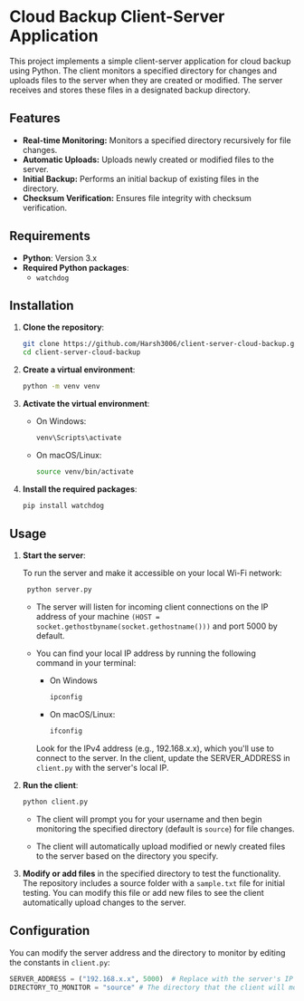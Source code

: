 # Cloud Backup Client-Server Application

This project implements a simple client-server application for cloud backup using Python. The client monitors a specified directory for changes and uploads files to the server when they are created or modified. The server receives and stores these files in a designated backup directory.

## Features

- **Real-time Monitoring:** Monitors a specified directory recursively for file changes.
- **Automatic Uploads:** Uploads newly created or modified files to the server.
- **Initial Backup:** Performs an initial backup of existing files in the directory.
- **Checksum Verification:** Ensures file integrity with checksum verification.

## Requirements

- **Python**: Version 3.x
- **Required Python packages**: 
  - `watchdog`

## Installation

1. **Clone the repository**:
     ```bash
     git clone https://github.com/Harsh3006/client-server-cloud-backup.git
     cd client-server-cloud-backup
     ```
     
2. **Create a virtual environment**:
    ```bash
    python -m venv venv
    ```

3. **Activate the virtual environment**:
    - On Windows:
        ```bash
        venv\Scripts\activate
        ```
    - On macOS/Linux:
        ```bash
        source venv/bin/activate
        ```

4. **Install the required packages**:
    ```bash
    pip install watchdog
    ```

## Usage

1. **Start the server**:

   To run the server and make it accessible on your local Wi-Fi network:
   ```bash
    python server.py
    ```
   - The server will listen for incoming client connections on the IP address of your machine `(HOST = socket.gethostbyname(socket.gethostname()))` and port 5000 by default.

   - You can find your local IP address by running the following command in your terminal:
     - On Windows

       ```bash
       ipconfig
       ```
     - On macOS/Linux:

       ```bash
       ifconfig
       ```

     Look for the IPv4 address (e.g., 192.168.x.x), which you'll use to connect to the server. In the client, update the SERVER_ADDRESS in `client.py` with the server's local IP.

2. **Run the client**:
   
    ```bash
    python client.py
    ```
   - The client will prompt you for your username and then begin monitoring the specified directory (default is `source`) for file changes.

   - The client will automatically upload modified or newly created files to the server based on the directory you specify.

3. **Modify or add files** in the specified directory to test the functionality. The repository includes a source folder with a `sample.txt` file for initial testing. You can modify this file or add new files to see the client automatically upload changes to the server.

## Configuration

  You can modify the server address and the directory to monitor by editing the constants in `client.py`:
  ```python
  SERVER_ADDRESS = ("192.168.x.x", 5000)  # Replace with the server's IP address
  DIRECTORY_TO_MONITOR = "source" # The directory that the client will monitor for file changes.
  ```
